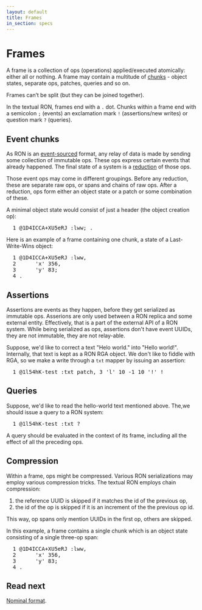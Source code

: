 ```yaml
---
layout: default
title: Frames
in_section: specs
---
```


# Frames

A frame is a collection of ops (operations) applied/executed atomically: either all or nothing.
A frame may contain a multitude of [chunks](/specs/glossary#chunk) - object states, separate ops, patches, queries and so on. 

Frames can’t be split (but they can be joined together).

In the textual RON, frames end with a `.` dot.
Chunks within a frame end with a semicolon `;` (events) an exclamation mark `!` (assertions/new writes) or question mark `?` (queries).


## Event chunks

As RON is an [event-sourced](https://martinfowler.com/eaaDev/EventSourcing.html) format, any relay of data is made by sending some collection of immutable ops.
These ops express certain events that already happened.
The final state of a system is a [reduction](https://en.wikipedia.org/wiki/Fold_\(higher-order_function\)) of those ops.

Those event ops may come in different groupings.
Before any reduction, these are separate raw ops, or spans and chains of raw ops.
After a reduction, ops form either an object state or a patch or some combination of these.

A minimal object state  would consist of just a header (the object creation op):
<pre><span class="line">  1 </span><span class="id">@1D4ICCA+XU5eRJ</span> <span class="span">:lww</span><span class="term">;</span> <span class="full_stop">.</span>
</pre>

Here is an example of a frame containing one chunk, a state of a Last-Write-Wins object:

<pre><span class="line">  1 </span><span class="id">@1D4ICCA+XU5eRJ</span> <span class="span">:lww</span><span class="term">,</span>
<span class="line">  2 </span>     <span class="str_span">&apos;x&apos;</span> <span class="int">356</span><span class="term">,</span>
<span class="line">  3 </span>     <span class="str_span">&apos;y&apos;</span> <span class="int">83</span><span class="term">;</span>
<span class="line">  4 </span><span class="full_stop">.</span>
</pre>


## Assertions

Assertions are events as they happen, before they get serialized as immutable ops.
Asserions are only used between a RON replica and some external entity.
Effectively, that is a part of the external API of a RON system.
While being serialized as ops, assertions don't have event UUIDs, they are not immutable, they are not relay-able.

Suppose, we'd like to correct a text "Helo world." into "Hello world!".
Internally, that text is kept as a RON RGA object.
We don't like to fiddle with RGA, so we make a write through a `txt` mapper by issuing an assertion:
<pre><span class="line">  1 </span><span class="derived_id">@1l54hK-test</span> <span class="span">:txt</span> <span class="str_span">patch</span><span class="term">,</span> <span class="int">3</span> <span class="str_span">&apos;l&apos;</span> <span class="int">10</span> <span class="int">-1</span> <span class="int">10</span> <span class="str_span">&apos;!&apos;</span> <span class="term">!</span>
</pre>

## Queries

Suppose, we'd like to read the hello-world text mentioned above.
The,we should issue a query to a RON system:

<pre><span class="line">  1 </span><span class="derived_id">@1l54hK-test</span> <span class="span">:txt</span> <span class="term">?</span>
</pre>

A query should be evaluated in the context of its frame, including all the effect of all the preceding ops.

## Compression

Within a frame, ops might be compressed.
Various RON serializations may employ various compression tricks.
The textual RON employs chain compression:

1. the reference UUID is skipped if it matches the id of the previous op,
2. the id of the op is skipped if it is an increment of the the previous op id.

This way, op spans only mention UUIDs in the first op, others are skipped. 

In this example, a frame contains a single chunk which is an object state consisting of a single three-op span:

<pre><span class="line">  1 </span><span class="id">@1D4ICCA+XU5eRJ</span> <span class="span">:lww</span><span class="term">,</span>
<span class="line">  2 </span>     <span class="str_span">&apos;x&apos;</span> <span class="int">356</span><span class="term">,</span>
<span class="line">  3 </span>     <span class="str_span">&apos;y&apos;</span> <span class="int">83</span><span class="term">;</span>
<span class="line">  4 </span><span class="full_stop">.</span>
</pre>

## Read next

[Nominal format](../nominal/).